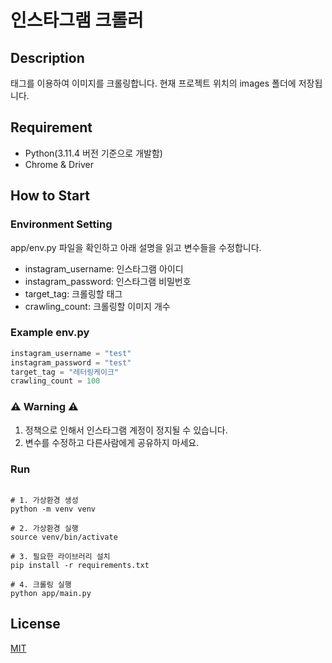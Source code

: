 # 인스타그램 크롤러

## Description

태그를 이용하여 이미지를 크롤링합니다. 현재 프로젝트 위치의 images 폴더에 저장됩니다.

## Requirement

-   Python(3.11.4 버전 기준으로 개발함)
-   Chrome & Driver

## How to Start

### Environment Setting

app/env.py 파일을 확인하고 아래 설명을 읽고 변수들을 수정합니다.

-   instagram_username: 인스타그램 아이디
-   instagram_password: 인스타그램 비밀번호
-   target_tag: 크롤링할 태그
-   crawling_count: 크롤링할 이미지 개수

### Example env.py

```python
instagram_username = "test"
instagram_password = "test"
target_tag = "레터링케이크"
crawling_count = 100
```

### ⚠️ Warning ⚠️

1. 정책으로 인해서 인스타그램 계정이 정지될 수 있습니다.
2. 변수를 수정하고 다른사람에게 공유하지 마세요.

### Run

```shell

# 1. 가상환경 생성
python -m venv venv

# 2. 가상환경 실행
source venv/bin/activate

# 3. 필요한 라이브러리 설치
pip install -r requirements.txt

# 4. 크롤링 실행
python app/main.py

```

## License

[MIT](LICENSE)
